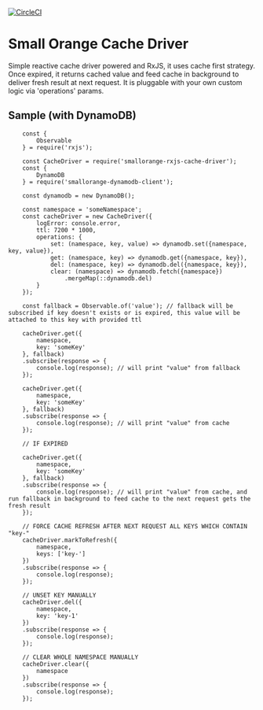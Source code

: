 [![CircleCI](https://circleci.com/gh/feliperohdee/smallorange-rxjs-cache-driver.svg?style=svg)](https://circleci.com/gh/feliperohdee/smallorange-rxjs-cache-driver)

# Small Orange Cache Driver

Simple reactive cache driver powered and RxJS, it uses cache first strategy. Once expired, it returns cached value and feed cache in background to deliver fresh result at next request.
It is pluggable with your own custom logic via 'operations' params.

## Sample (with DynamoDB)
		
		const {
			Observable
		} = require('rxjs');
		
		const CacheDriver = require('smallorange-rxjs-cache-driver');
		const {
			DynamoDB
		} = require('smallorange-dynamodb-client');

		const dynamodb = new DynamoDB();

		const namespace = 'someNamespace';
		const cacheDriver = new CacheDriver({
			logError: console.error,
			ttl: 7200 * 1000,
			operations: {
				set: (namespace, key, value) => dynamodb.set({namespace, key, value}),
				get: (namespace, key) => dynamodb.get({namespace, key}),
				del: (namespace, key) => dynamodb.del({namespace, key}),
				clear: (namespace) => dynamodb.fetch({namespace})
					.mergeMap(::dynamodb.del)
			}
		});

		const fallback = Observable.of('value'); // fallback will be subscribed if key doesn't exists or is expired, this value will be attached to this key with provided ttl

		cacheDriver.get({
			namespace,
			key: 'someKey'
		}, fallback)
		.subscribe(response => {
			console.log(response); // will print "value" from fallback
		});

		cacheDriver.get({
			namespace,
			key: 'someKey'
		}, fallback)
		.subscribe(response => {
			console.log(response); // will print "value" from cache
		});

		// IF EXPIRED

		cacheDriver.get({
			namespace,
			key: 'someKey'
		}, fallback)
		.subscribe(response => {
			console.log(response); // will print "value" from cache, and run fallback in background to feed cache to the next request gets the fresh result
		});

		// FORCE CACHE REFRESH AFTER NEXT REQUEST ALL KEYS WHICH CONTAIN "key-"
		cacheDriver.markToRefresh({
			namespace,
			keys: ['key-']
		})
		.subscribe(response => {
			console.log(response);
		});

		// UNSET KEY MANUALLY
		cacheDriver.del({
			namespace,
			key: 'key-1'
		})
		.subscribe(response => {
			console.log(response);
		});

		// CLEAR WHOLE NAMESPACE MANUALLY
		cacheDriver.clear({
			namespace
		})
		.subscribe(response => {
			console.log(response);
		});

		
